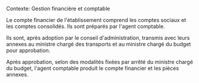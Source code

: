 Contexte: Gestion financière et comptable

Le compte financier de l'établissement comprend les comptes sociaux et les comptes consolidés. Ils sont préparés par l'agent comptable.

Ils sont, après adoption par le conseil d'administration, transmis avec leurs annexes au ministre chargé des transports et au ministre chargé du budget pour approbation.

Après approbation, selon des modalités fixées par arrêté du ministre chargé du budget, l'agent comptable produit le compte financier et les pièces annexes.